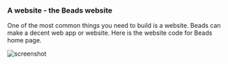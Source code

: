### A website - the Beads website

One of the most common things you need to build is a website. Beads can make a decent web app or website. Here is the website code for Beads home page.

![screenshot](https://beadslang.com/apps/website/screenshot.jpg)


